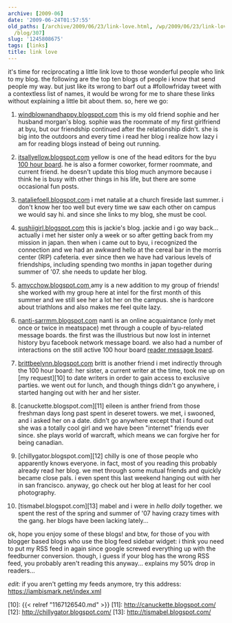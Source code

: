 ```yaml
---
archive: [2009-06]
date: '2009-06-24T01:57:55'
old_paths: [/archive/2009/06/23/link-love.html, /wp/2009/06/23/link-love/, /2009/06/23/link-love/,
  /blog/307]
slug: '1245808675'
tags: [links]
title: link love
---
```


it's time for reciprocating a little link love to those wonderful people
who link to my blog. the following are the top ten blogs of people i know
that send people my way. but just like its wrong to barf out
a #followfriday tweet with a contextless list of names, it would be wrong
for me to share these links without explaining a little bit about them.
so, here we go:

1) [windblownandhappy.blogspot.com][1] this is my old friend sophie and
her husband morgan's blog. sophie was the roommate of my first girlfriend
at byu, but our friendship continued after the relationship didn't. she is
big into the outdoors and every time i read her blog i realize how lazy
i am for reading blogs instead of being out running.

2) [itsallyellow.blogspot.com][2] yellow is one of the head editors for
the byu [100 hour board][3]. he is also a former coworker, former
roommate, and current friend. he doesn't update this blog much anymore
because i think he is busy with other things in his life, but there are
some occasional fun posts.

3) [nataliefoell.blogspot.com][4] i met natalie at a church fireside last
summer. i don't know her too well but every time we saw each other on
campus we would say hi. and since she links to my blog, she must be cool.

4) [sushiigirl.blogspot.com][5] this is jackie's blog. jackie and i go way
back... actually i met her sister only a week or so after getting back
from my mission in japan. then when i came out to byu, i recognized the
connection and we had an awkward hello at the cereal bar in the morris
center (RIP) cafeteria. ever since then we have had various levels of
friendships, including spending two months in japan together during summer
of '07. she needs to update her blog.

5) [amycchow.blogspot.com ][6] amy is a new addition to my group of
friends! she worked with my group here at intel for the first month of
this summer and we still see her a lot her on the campus. she is hardcore
about triathlons and also makes me feel quite lazy.

6) [nanti-sarrmm.blogspot.com][7] nanti is an online acquaintance (only
met once or twice in meatspace) met through a couple of byu-related
message boards. the first was the illustrious but now lost in internet
history byu facebook network message board. we also had a number of
interactions on the still active 100 hour board [reader message board][8].

7) [brittbeelynn.blogspot.com][9] britt is another friend i met indirectly
through the 100 hour board: her sister, a current writer at the time, took
me up on [my request][10] to date writers in order to gain access to
exclusive parties. we went out for lunch, and though things didn't go
anywhere, i started hanging out with her and her sister.

8) [canuckette.blogspot.com][11] eileen is anther friend from those
freshman days long past spent in deseret towers. we met, i swooned, and
i asked her on a date. didn't go anywhere except that i found out she was
a totally cool girl and we have been "internet" friends ever since. she
plays world of warcraft, which means we can forgive her for being
canadian.

9) [chillygator.blogspot.com][12] chilly is one of those people who
apparently knows everyone. in fact, most of you reading this probably
already read her blog. we met through some mutual friends and quickly
became close pals. i even spent this last weekend hanging out with her in
san francisco. anyway, go check out her blog at least for her cool
photography.

10) [tismabel.blogspot.com][13] mabel and i were in _hello dolly_
together. we spent the rest of the spring and summer of '07 having crazy
times with the gang. her blogs have been lacking lately...

ok, hope you enjoy some of these blogs! and btw, for those of you with
blogger based blogs who use the blog feed sidebar widget: i think you need
to put my RSS feed in again since google screwed everything up with the
feedburner conversion. though, i guess if your blog has the wrong RSS
feed, you probably aren't reading this anyway... explains my 50% drop in
readers...

_edit:_ if you aren't getting my feeds anymore, try this address:
https://iambismark.net/index.xml

[1]: http://windblownandhappy.blogspot.com/
[2]: http://itsallyellow.blogspot.com/
[3]: http://theboard.byu.edu/
[4]: http://nataliefoell.blogspot.com/
[5]: http://sushiigirl.blogspot.com/
[6]: http://amycchow.blogspot.com/
[7]: http://nanti-sarrmm.blogspot.com/
[8]: http://theboardmb.informe.com/
[9]: http://brittbeelynn.blogspot.com/
[10]: {{< relref "1167126540.md" >}}
[11]: http://canuckette.blogspot.com/
[12]: http://chillygator.blogspot.com/
[13]: http://tismabel.blogspot.com/

